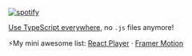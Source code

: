 [![spotify](https://img.shields.io/static/v1?label=zardo96&logo=Spotify&message=%20)](https://open.spotify.com/user/zardo96)

[Use TypeScript everywhere](https://basarat.gitbook.io/typescript/getting-started/why-typescript#the-typescript-type-system), no `.js` files anymore! 

⚡My mini awesome list: [React Player](https://www.npmjs.com/package/react-player) &middot; [Framer Motion](https://www.framer.com/api/motion/)

<!--

Here are some ideas to get you started:

- 🔭 I’m currently working on ...
- 🌱 I’m currently learning ...
- 👯 I’m looking to collaborate on ...
- 🤔 I’m looking for help with ...
- 💬 Ask me about ...
- 📫 How to reach me: ...
- 😄 Pronouns: ...
- ⚡ Fun fact: ...
-->
